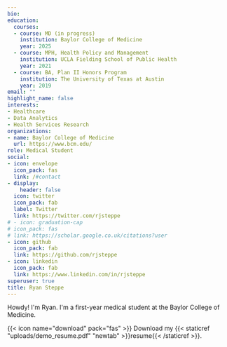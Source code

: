 ```yaml
---
bio: 
education:
  courses:
  - course: MD (in progress)
    institution: Baylor College of Medicine
    year: 2025
  - course: MPH, Health Policy and Management
    institution: UCLA Fielding School of Public Health
    year: 2021
  - course: BA, Plan II Honors Program
    institution: The University of Texas at Austin
    year: 2019
email: ""
highlight_name: false
interests:
- Healthcare
- Data Analytics
- Health Services Research
organizations:
- name: Baylor College of Medicine
  url: https://www.bcm.edu/
role: Medical Student
social:
- icon: envelope
  icon_pack: fas
  link: /#contact
- display:
    header: false
  icon: twitter
  icon_pack: fab
  label: Twitter
  link: https://twitter.com/rjsteppe
# - icon: graduation-cap
# icon_pack: fas
# link: https://scholar.google.co.uk/citations?user
- icon: github
  icon_pack: fab
  link: https://github.com/rjsteppe
- icon: linkedin
  icon_pack: fab
  link: https://www.linkedin.com/in/rjsteppe
superuser: true
title: Ryan Steppe
---
```


Howdy! I'm Ryan. I'm a first-year medical student at the Baylor College of Medicine.

{{< icon name="download" pack="fas" >}} Download my {{< staticref "uploads/demo_resume.pdf" "newtab" >}}resume{{< /staticref >}}.
